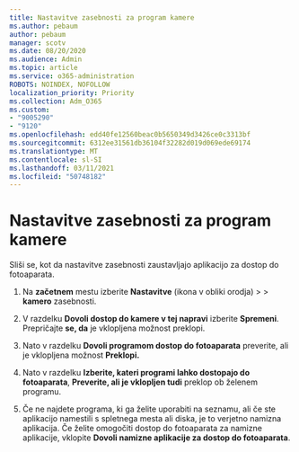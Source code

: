 ```yaml
---
title: Nastavitve zasebnosti za program kamere
ms.author: pebaum
author: pebaum
manager: scotv
ms.date: 08/20/2020
ms.audience: Admin
ms.topic: article
ms.service: o365-administration
ROBOTS: NOINDEX, NOFOLLOW
localization_priority: Priority
ms.collection: Adm_O365
ms.custom:
- "9005290"
- "9120"
ms.openlocfilehash: edd40fe12560beac0b5650349d3426ce0c3313bf
ms.sourcegitcommit: 6312ee31561db36104f32282d019d069ede69174
ms.translationtype: MT
ms.contentlocale: sl-SI
ms.lasthandoff: 03/11/2021
ms.locfileid: "50748182"
---
```

# <a name="camera-app-privacy-settings"></a>Nastavitve zasebnosti za program kamere

Sliši se, kot da nastavitve zasebnosti zaustavljajo aplikacijo za dostop do fotoaparata.

1.  Na **začetnem** mestu izberite **Nastavitve** (ikona v obliki orodja) >  >  **kamero** zasebnosti.

2.  V razdelku **Dovoli dostop do kamere v tej napravi** izberite **Spremeni**. Prepričajte **se, da** je vklopljena možnost preklopi.

3.  Nato v razdelku **Dovoli programom dostop do fotoaparata** preverite, ali je vklopljena možnost **Preklopi.**

4.  Nato v razdelku **Izberite, kateri programi lahko dostopajo do fotoaparata**, **Preverite, ali je vklopljen tudi** preklop ob želenem programu.

5.  Če ne najdete programa, ki ga želite uporabiti na seznamu, ali če ste aplikacijo namestili s spletnega mesta ali diska, je to verjetno namizna aplikacija. Če želite omogočiti dostop do fotoaparata za namizne aplikacije, vklopite **Dovoli namizne aplikacije za dostop do fotoaparata**.